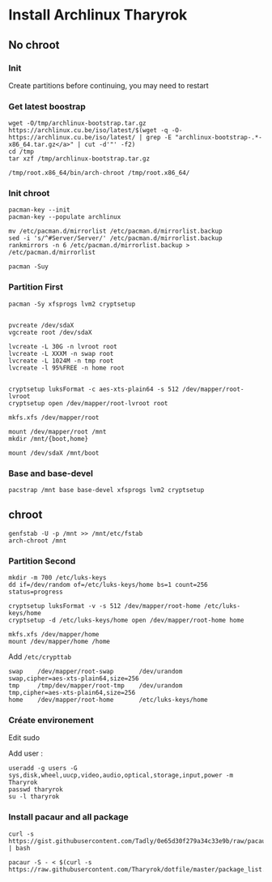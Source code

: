 # Install Archlinux Tharyrok
## No chroot
### Init
Create partitions before continuing, you may need to restart

### Get latest boostrap
```
wget -O/tmp/archlinux-bootstrap.tar.gz https://archlinux.cu.be/iso/latest/$(wget -q -O- https://archlinux.cu.be/iso/latest/ | grep -E "archlinux-bootstrap-.*-x86_64.tar.gz</a>" | cut -d'"' -f2)
cd /tmp
tar xzf /tmp/archlinux-bootstrap.tar.gz

/tmp/root.x86_64/bin/arch-chroot /tmp/root.x86_64/
```
### Init chroot
```
pacman-key --init
pacman-key --populate archlinux

mv /etc/pacman.d/mirrorlist /etc/pacman.d/mirrorlist.backup
sed -i 's/^#Server/Server/' /etc/pacman.d/mirrorlist.backup
rankmirrors -n 6 /etc/pacman.d/mirrorlist.backup > /etc/pacman.d/mirrorlist

pacman -Suy
```

### Partition First
```
pacman -Sy xfsprogs lvm2 cryptsetup


pvcreate /dev/sdaX
vgcreate root /dev/sdaX

lvcreate -L 30G -n lvroot root
lvcreate -L XXXM -n swap root
lvcreate -L 1024M -n tmp root
lvcreate -l 95%FREE -n home root


cryptsetup luksFormat -c aes-xts-plain64 -s 512 /dev/mapper/root-lvroot
cryptsetup open /dev/mapper/root-lvroot root

mkfs.xfs /dev/mapper/root

mount /dev/mapper/root /mnt
mkdir /mnt/{boot,home}

mount /dev/sdaX /mnt/boot
```

### Base and base-devel
```
pacstrap /mnt base base-devel xfsprogs lvm2 cryptsetup
```

## chroot
```
genfstab -U -p /mnt >> /mnt/etc/fstab
arch-chroot /mnt
```

### Partition Second
```
mkdir -m 700 /etc/luks-keys
dd if=/dev/random of=/etc/luks-keys/home bs=1 count=256 status=progress

cryptsetup luksFormat -v -s 512 /dev/mapper/root-home /etc/luks-keys/home
cryptsetup -d /etc/luks-keys/home open /dev/mapper/root-home home

mkfs.xfs /dev/mapper/home
mount /dev/mapper/home /home
```

Add `/etc/crypttab`
```
swap	/dev/mapper/root-swap		/dev/urandom		swap,cipher=aes-xts-plain64,size=256
tmp		/tmp/dev/mapper/root-tmp	/dev/urandom		tmp,cipher=aes-xts-plain64,size=256
home	/dev/mapper/root-home		/etc/luks-keys/home
```

### Créate environement

Edit sudo

Add user : 
```
useradd -g users -G sys,disk,wheel,uucp,video,audio,optical,storage,input,power -m Tharyrok
passwd tharyrok
su -l tharyrok
```

### Install pacaur and all package

```
curl -s https://gist.githubusercontent.com/Tadly/0e65d30f279a34c33e9b/raw/pacaur_install.sh | bash

pacaur -S - < $(curl -s https://raw.githubusercontent.com/Tharyrok/dotfile/master/package_list.txt)

```